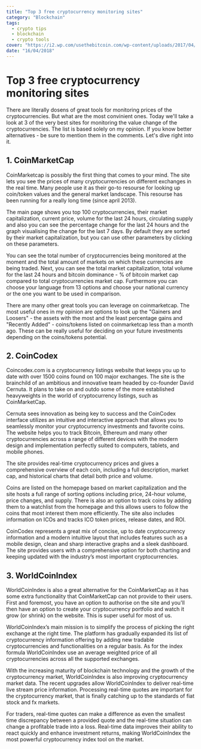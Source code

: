 ```yaml
---
title: "Top 3 free cryptocurrency monitoring sites"
category: "Blockchain"
tags:
  - crypto tips
  - blockchain
  - crypto tools
cover: "https://i2.wp.com/usethebitcoin.com/wp-content/uploads/2017/04/bitcoin2.png?resize=800%2C500&ssl=1"
date: "16/04/2018"
---
```


# Top 3 free cryptocurrency monitoring sites

There are literally dosens of great tools for monitoring prices of the cryptocurrencies. But what are the most convinient ones. Today we'll take a look at 3 of the very best sites for monitoring the value change of the cryptocurrencies. The list is based solely on my opinion. If you know better alternatives - be sure to mention them in the comments. Let's dive right into it.

## 1. CoinMarketCap

CoinMarketcap is possibly the first thing that comes to your mind. The site lets you see the prices of many cryptocurrencies on different exchanges in the real time. Many people use it as their go-to resourse for looking up coin/token values and the general market landscape. This resourse has been running for a really long time (since april 2013).

The main page shows you top 100 cryptocurrencies, their market capitalization, current price, volume for the last 24 hours, circulating supply and also you can see the percentage change for the last 24 hours and the graph visualising the change for the last 7 days. By default they are sorted by their market capitalization, but you can use other parameters by clicking on these parameters.

You can see the total number of cryptocurrencies being monitored at the moment and the total amount of markets on which these currencies are being traded. Next, you can see the total market capitalization, total volume for the last 24 hours and bitcoin dominance - % of bitcoin market cap compared to total cryptocurrencies market cap. Furthermore you can choose your language from 13 options and choose your national currency or the one you want to be used in comparison.

There are many other great tools you can leverage on coinmarketcap. The most useful ones in my opinion are options to look up the "Gainers and Loosers" - the assets with the most and the least percentage gains and "Recently Added" - coins/tokens listed on coinmarketcap less than a month ago. These can be really useful for deciding on your future investments depending on the coins/tokens potential.

## 2. CoinCodex

Coincodex.com is a cryptocurrency listings website that keeps you up to date with over 1500 coins found on 100 major exchanges. The site is the brainchild of an ambitious and innovative team headed by co-founder David Cernuta. It plans to take on and outdo some of the more established heavyweights in the world of cryptocurrency listings, such as CoinMarketCap.

Cernuta sees innovation as being key to success and the CoinCodex interface utilizes an intuitive and interactive approach that allows you to seamlessly monitor your cryptocurrency investments and favorite coins. The website helps you to track Bitcoin, Ethereum and many other cryptocurrencies across a range of different devices with the modern design and implementation perfectly suited to computers, tablets, and mobile phones.

The site provides real-time cryptocurrency prices and gives a comprehensive overview of each coin, including a full description, market cap, and historical charts that detail both price and volume.

Coins are listed on the homepage based on market capitalization and the site hosts a full range of sorting options including price, 24-hour volume, price changes, and supply. There is also an option to track coins by adding them to a watchlist from the homepage and this allows users to follow the coins that most interest them more efficiently. The site also includes information on ICOs and tracks ICO token prices, release dates, and ROI.

CoinCodex represents a great mix of concise, up to date cryptocurrency information and a modern intuitive layout that includes features such as a mobile design, clean and sharp interactive graphs and a sleek dashboard. The site provides users with a comprehensive option for both charting and keeping updated with the industry’s most important cryptocurrencies.

## 3. WorldCoinIndex

WorldCoinIndex is also a great alternative for the CoinMarketCap as it has some extra functionality that CoinMarketCap can not provide to their users. First and foremost, you have an option to authorise on the site and you'll then have an option to create your cryptocurrency portfolio and watch it grow (or shrink) on the website. This is super useful for most of us.

WorldCoinIndex’s main mission is to simplify the process of picking the right exchange at the right time. The platform has gradually expanded its list of cryptocurrency information offering by adding new tradable cryptocurrencies and functionalities on a regular basis. As for the index formula WorldCoinIndex use an average weighted price of all cryptocurrencies across all the supported exchanges.

With the increasing maturity of blockchain technology and the growth of the cryptocurrency market, WorldCoinIndex is also improving cryptocurrency market data. The recent upgrades allow WorldCoinIndex to deliver real-time live stream price information. Processing real-time quotes are important for the cryptocurrency market, that is finally catching up to the standards of fiat stock and fx markets.

For traders, real-time quotes can make a difference as even the smallest time discrepancy between a provided quote and the real-time situation can change a profitable trade into a loss. Real-time data improves their ability to react quickly and enhance investment returns, making WorldCoinIndex the most powerful cryptocurrency index tool on the market.
